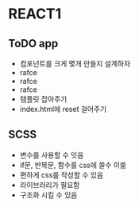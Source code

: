 # REACT1

## ToDO app
- 컴포넌트를 크게 몇개 만들지 설계하자
- rafce
- rafce
- rafce
- 템플릿 잡아주기
- index.html에 reset 걸어주기
  

## SCSS
- 변수를 사용할 수 잇음
- if문, 반복문, 함수를 css에 쓸수 이쓺
- 편하게 css를 작성할 수 있음
- 라이브러리가 필요함
- 구조화 시킬 수 있음 